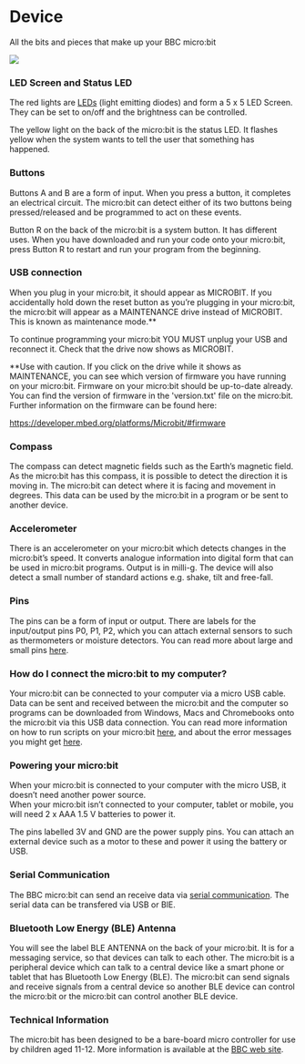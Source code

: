 # Device

All the bits and pieces that make up your BBC micro:bit

![](/static/mb/device-0.png)

### LED Screen and Status LED

The red lights are [LEDs](/device/screen) (light emitting diodes) and form a 5 x 5 LED Screen. 
They can be set to on/off and the brightness can be controlled.

The yellow light on the back of the micro:bit is the status LED.
It flashes yellow when the system wants to tell the user that something has happened.

### Buttons

Buttons A and B are a form of input.  When you press a button, it completes an electrical circuit. 
The micro:bit can detect either of its two buttons being pressed/released and be programmed 
to act on these events.

Button R on the back of the micro:bit is a system button. It has different uses. 
When you have downloaded and run your code onto your micro:bit, press Button R to restart and run your program from the beginning.

### USB connection

When you plug in your micro:bit, it should appear as MICROBIT. 
If you accidentally hold down the reset button as you’re plugging in your micro:bit, 
the micro:bit will appear as a MAINTENANCE drive instead of MICROBIT. This is known as maintenance mode.**

To continue programming your micro:bit YOU MUST unplug your USB and reconnect it. Check that the drive now shows as MICROBIT.

**Use with caution. If you click on the drive while it shows as MAINTENANCE, 
you can see which version of firmware you have running on your micro:bit. 
Firmware on your micro:bit should be up-to-date already. 
You can find the version of firmware in the 'version.txt' file on the micro:bit. Further information on the firmware can be found here:

https://developer.mbed.org/platforms/Microbit/#firmware

### Compass

The compass can detect magnetic fields such as the Earth’s magnetic field. 
As the micro:bit has this compass, it is possible to detect the direction it is moving in. 
The micro:bit can detect where it is facing and movement in degrees. 
This data can be used by the micro:bit in a program or be sent to another device.

### Accelerometer

There is an accelerometer on your micro:bit which detects changes in the micro:bit’s speed. 
It converts analogue information into digital form that can be used in micro:bit programs. 
Output is in milli-g. The device will also detect a small number of standard actions e.g. shake, tilt and free-fall.

### Pins

The pins can be a form of input or output. 
There are labels for the input/output pins P0, P1, P2, which you can attach external sensors to such as thermometers or moisture detectors. 
You can read more about large and small pins [here](/device/pins).

### How do I connect the micro:bit to my computer?

Your micro:bit can be connected to your computer via a micro USB cable. 
Data can be sent and received between the micro:bit and the computer so programs 
can be downloaded from Windows, Macs and Chromebooks onto the micro:bit via this USB data connection. 
You can read more information on how to run scripts on your micro:bit [here](/device/usb), 
and about the error messages you might get [here](/device/error-codes).

### Powering your micro:bit

When your micro:bit is connected to your computer with the micro USB, it doesn’t need another power source.  
When your micro:bit isn’t connected to your computer, tablet or mobile, you will need 2 x AAA 1.5 V batteries to power it.

The pins labelled 3V and GND are the power supply pins. 
You can attach an external device such as a motor to these and power it using the battery or USB.

### Serial Communication

The BBC micro:bit can send an receive data via [serial communication](/device/serial). The serial data can be transfered via USB or BlE.

### Bluetooth Low Energy (BLE) Antenna

You will see the label BLE ANTENNA on the back of your micro:bit. It is for a messaging service, 
so that devices can talk to each other. The micro:bit is a peripheral 
device which can talk to a central device like a smart phone or tablet that has Bluetooth Low Energy (BLE). 
The micro:bit can send signals and receive signals from a central device so another BLE device can 
control the micro:bit or the micro:bit can control another BLE device.

### Technical Information

The micro:bit has been designed to be a bare-board micro controller for use by children aged 11-12. 
More information is available at the [BBC web site](http://www.microbit.co.uk/device).
